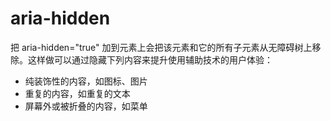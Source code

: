 # aria-hidden

把 aria-hidden="true" 加到元素上会把该元素和它的所有子元素从无障碍树上移除。这样做可以通过隐藏下列内容来提升使用辅助技术的用户体验：

* 纯装饰性的内容，如图标、图片
* 重复的内容，如重复的文本
* 屏幕外或被折叠的内容，如菜单